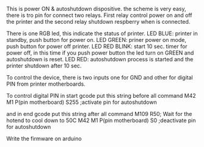 This is power ON & autoshutdown dispositive.
the scheme is very easy, there is tro pin for connect two relays. First relay control power on and off the printer and the second relay shutdown respberry when is connected.

There is one RGB led, this indicate the status of printer.
LED BLUE: printer in standby, push button for power on.
LED GREEN: priner power on mode, push button for power off printer.
LED RED BLINK: start 10 sec. timer for power off, in this time if you push power button the 
                             led turn on GREEN and autoshutdown is reset.
LED RED: autoshutdown process is started and the printer shutdown after 10 sec.

To control the device, there is two inputs one for GND and other for digital PIN from printer motherboards.

To control digital PIN in start gcode put this string before all command 
M42 M1 P(pin motherboard) S255 ;activate pin for autoshutdown

and in end gcode put this string after all command
M109 R50; Wait for the hotend to cool down to 50C
M42 M1 P(pin motherboard) S0 ;deactivate pin for autoshutdown

Write the firmware on arduino

